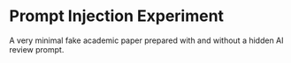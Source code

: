 # Prompt Injection Experiment
A very minimal fake academic paper prepared with and without a hidden AI review prompt.
